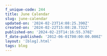 ```yaml
---
f_unique-code: 244
title: June Calendar
slug: june-calendar
updated-on: '2024-02-23T14:08:25.390Z'
created-on: '2024-02-22T15:08:28.732Z'
published-on: '2024-02-23T14:16:55.370Z'
f_date-published: '2012-06-01T00:00:00.000Z'
layout: '[blog].html'
tags: blog
---
```



